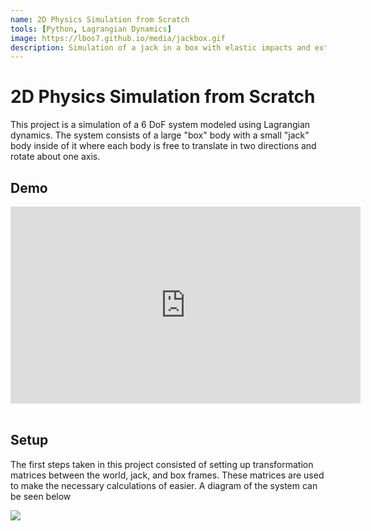 ```yaml
---
name: 2D Physics Simulation from Scratch
tools: [Python, Lagrangian Dynamics]
image: https://lbos7.github.io/media/jackbox.gif
description: Simulation of a jack in a box with elastic impacts and external forces.
---
```


# 2D Physics Simulation from Scratch
This project is a simulation of a 6 DoF system modeled using Lagrangian dynamics. The system consists of a large "box" body with a small "jack" body inside of it where each body is free to translate in two directions and rotate about one axis.
<br>

## Demo
<!-- <div style="position: relative; padding-bottom: 28.125%; height:0; overflow: hidden;">
    <video src="https://lbos7.github.io/media/jackbox.mp4" controls style="position: absolute; top:0; left:0; width: 100%; height: 100%;"></video>
</div> -->
<center><iframe width="560" height="315" src="https://www.youtube.com/embed/W0dDw8HSiHI?si=N4vRB3vX4GtSHSFd" title="YouTube video player" frameborder="0" allow="accelerometer; autoplay; clipboard-write; encrypted-media; gyroscope; picture-in-picture; web-share" referrerpolicy="strict-origin-when-cross-origin" allowfullscreen></iframe></center>
<br>

## Setup
The first steps taken in this project consisted of setting up transformation matrices between the world, jack, and box frames. These matrices are used to make the necessary calculations of easier. A diagram of the system can be seen below
<div style="flex: 1; text-align: left;">
    <img src="https://lbos7.github.io/media/jackbox.png"/>
</div>
<br>
